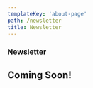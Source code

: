 ```yaml
---
templateKey: 'about-page'
path: /newsletter
title: Newsletter
---
```

### Newsletter

## Coming Soon!


